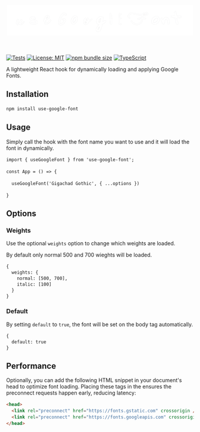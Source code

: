 <br/>
<br/>
<div align="center">
  <picture>
    <source media="(prefers-color-scheme: dark)" srcset="logo-light.svg">
    <source media="(prefers-color-scheme: light)" srcset="logo-dark.svg">
    <img alt="useGoogleFont" src="logo-light.svg" width="500">
  </picture>
</div>
<br/>
<br/>

[![Tests](https://github.com/iisdan/useGoogleFont/actions/workflows/test.yaml/badge.svg)](https://github.com/iisdan/useGoogleFont/actions/workflows/test.yaml)
[![License: MIT](https://img.shields.io/badge/License-MIT-yellow.svg)](https://opensource.org/licenses/MIT)
[![npm bundle size](https://img.shields.io/bundlephobia/minzip/@danherbert/use-google-font)](https://bundlephobia.com/package/@danherbert/use-google-font)
[![TypeScript](https://img.shields.io/badge/TypeScript-007ACC?logo=typescript&logoColor=white)](https://www.typescriptlang.org/)

A lightweight React hook for dynamically loading and applying Google Fonts.

## Installation

```bash
npm install use-google-font
```

## Usage

Simply call the hook with the font name you want to use and it will load the font in dynamically.


```tsx
import { useGoogleFont } from 'use-google-font';

const App = () => {

  useGoogleFont('Gigachad Gothic', { ...options })

}
```

## Options

### Weights

Use the optional `weights` option to change which weights are loaded. 

By default only normal 500 and 700 wieghts will be loaded. 

```tsx
{ 
  weights: { 
    normal: [500, 700], 
    italic: [100] 
  }
}
```

### Default

By setting `default` to `true`, the font will be set on the body tag automatically.

```tsx
{ 
  default: true
}
```

## Performance

Optionally, you can add the following HTML snippet in your document's head to optimize font loading. 
Placing these <link> tags in the <head> ensures the preconnect requests happen early, reducing latency:

```html
<head>
  <link rel="preconnect" href="https://fonts.gstatic.com" crossorigin />
  <link rel="preconnect" href="https://fonts.googleapis.com" crossorigin />
</head>
```

